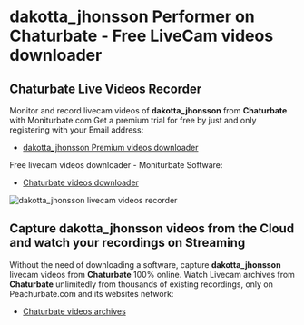 # dakotta_jhonsson Performer on Chaturbate - Free LiveCam videos downloader

## Chaturbate Live Videos Recorder

Monitor and record livecam videos of **dakotta_jhonsson** from **Chaturbate** with Moniturbate.com
Get a premium trial for free by just and only registering with your Email address:
* [dakotta_jhonsson Premium videos downloader](https://moniturbate.com/request-demo-licence-key.html)

Free livecam videos downloader - Moniturbate Software:
* [Chaturbate videos downloader](https://moniturbate.com/moniturbate-download-software.html)

![dakotta_jhonsson livecam videos recorder](https://peachurnet.com/templates/moniturbate-software.png)


## Capture dakotta_jhonsson videos from the Cloud and watch your recordings on Streaming

Without the need of downloading a software, capture **dakotta_jhonsson** livecam videos from **Chaturbate** 100% online.
Watch Livecam archives from **Chaturbate** unlimitedly from thousands of existing recordings, only on Peachurbate.com and its websites network:
* [Chaturbate videos archives](https://peachurnet.com/)